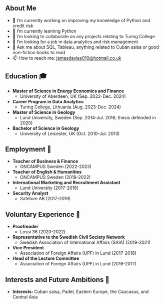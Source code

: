## About Me
- 🔭 I’m currently working on improving my knowledge of Python and credit risk
- 🌱 I’m currently learning Python
- 👯 I’m looking to collaborate on any projects relating to Turing College
- 🤔 I’m looking for a job in data analytics and risk management
- 💬 Ask me about SQL, Tableau, anything related to Cuban salsa or good non-fiction books to read
- 📫 How to reach me: jamesdavies010@hotmail.co.uk

## Education 🎓
- **Master of Science in Energy Economics and Finance**
  - University of Aberdeen, UK (Sep. 2022-Dec. 2024)
- **Career Program in Data Analytics**
  - Turing College, Lithuania (Aug. 2023-Dec. 2024)
- **Master of Science in Geology**
  - Lund University, Sweden (Sep. 2014-Jul. 2016; thesis defended in 2020)
- **Bachelor of Science in Geology**
  - University of Leicester, UK (Oct. 2010-Jul. 2013)

## Employment 👔
- **Teacher of Business & Finance**
  - ONCAMPUS Sweden (2022-2023)
- **Teacher of English & Humanities**
  - ONCAMPUS Sweden (2019-2022)
- **International Marketing and Recruitment Assistant**
  - Lund University (2017-2018)
- **Security Analyst**
  - Safeture AB (2017-2019)

## Voluntary Experience 👔
- **Proofreader**
  - Lossi 36 (2020-2022)
- **Representative to the Swedish Civil Society Network**
  - Swedish Association of International Affairs (SAIA) (2019-2021)
- **Vice President**
  - Association of Foreign Affairs (UPF) in Lund (2017-2018)
- **Head of the Lecture Committee**
  - Association of Foreign Affairs (UPF) in Lund (2016-2017)

## Interests and Future Ambitions 🌱
- **Interests:** Cuban salsa, Padel, Eastern Europe, the Caucasus, and Central Asia
